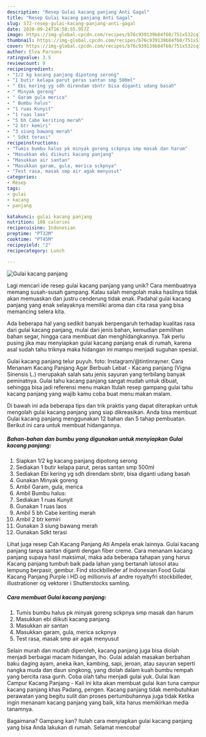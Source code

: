 ```yaml
---
description: "Resep Gulai kacang panjang Anti Gagal"
title: "Resep Gulai kacang panjang Anti Gagal"
slug: 572-resep-gulai-kacang-panjang-anti-gagal
date: 2020-09-24T16:58:55.957Z
image: https://img-global.cpcdn.com/recipes/b76c939139b84f60/751x532cq70/gulai-kacang-panjang-foto-resep-utama.jpg
thumbnail: https://img-global.cpcdn.com/recipes/b76c939139b84f60/751x532cq70/gulai-kacang-panjang-foto-resep-utama.jpg
cover: https://img-global.cpcdn.com/recipes/b76c939139b84f60/751x532cq70/gulai-kacang-panjang-foto-resep-utama.jpg
author: Elva Parsons
ratingvalue: 3.5
reviewcount: 9
recipeingredient:
- "1/2 kg kacang panjang dipotong serong"
- "1 butir kelapa parut peras santan smp 500ml"
- " Ebi kering yg sdh direndam sbntr bisa diganti udang basah"
- " Minyak goreng"
- " Garam gula merica"
- " Bumbu halus"
- "1 ruas Kunyit"
- "1 ruas laos"
- "5 bh Cabe keriting merah"
- "2 btr kemiri"
- "3 siung bawang merah"
- " Sdkt terasi"
recipeinstructions:
- "Tumis bumbu halus pk minyak goreng sckpnya smp masak dan harum"
- "Masukkan ebi diikuti kacang panjang"
- "Masukkan air santan"
- "Masukkan garam, gula, merica sckpnya"
- "Test rasa, masak smp air agak menyusut"
categories:
- Resep
tags:
- gulai
- kacang
- panjang

katakunci: gulai kacang panjang 
nutrition: 108 calories
recipecuisine: Indonesian
preptime: "PT32M"
cooktime: "PT45M"
recipeyield: "2"
recipecategory: Lunch

---
```



![Gulai kacang panjang](https://img-global.cpcdn.com/recipes/b76c939139b84f60/751x532cq70/gulai-kacang-panjang-foto-resep-utama.jpg)

Lagi mencari ide resep gulai kacang panjang yang unik? Cara membuatnya memang susah-susah gampang. Kalau salah mengolah maka hasilnya tidak akan memuaskan dan justru cenderung tidak enak. Padahal gulai kacang panjang yang enak selayaknya memiliki aroma dan cita rasa yang bisa memancing selera kita.

Ada beberapa hal yang sedikit banyak berpengaruh terhadap kualitas rasa dari gulai kacang panjang, mulai dari jenis bahan, kemudian pemilihan bahan segar, hingga cara membuat dan menghidangkannya. Tak perlu pusing jika mau menyiapkan gulai kacang panjang enak di rumah, karena asal sudah tahu triknya maka hidangan ini mampu menjadi suguhan spesial.

Gulai kacang panjang telur puyuh. foto: Instagram/@tintinrayner. Cara Menanam Kacang Panjang Agar Berbuah Lebat - Kacang panjang (Vigna Sinensis L.) merupakah salah satu jenis sayuran yang terbilang banyak peminatnya. Gulai tahu kacang panjang sangat mudah untuk dibuat, sehingga bisa jadi referensi menu makan Itulah resep gampang gulai tahu kacang panjang yang wajib kamu coba buat menu makan malam.


Di bawah ini ada beberapa tips dan trik praktis yang dapat diterapkan untuk mengolah gulai kacang panjang yang siap dikreasikan. Anda bisa membuat Gulai kacang panjang menggunakan 12 bahan dan 5 tahap pembuatan. Berikut ini cara untuk membuat hidangannya.

<!--inarticleads1-->

##### Bahan-bahan dan bumbu yang digunakan untuk menyiapkan Gulai kacang panjang:

1. Siapkan 1/2 kg kacang panjang dipotong serong
1. Sediakan 1 butir kelapa parut, peras santan smp 500ml
1. Sediakan  Ebi kering yg sdh direndam sbntr, bisa diganti udang basah
1. Gunakan  Minyak goreng
1. Ambil  Garam, gula, merica
1. Ambil  Bumbu halus:
1. Sediakan 1 ruas Kunyit
1. Gunakan 1 ruas laos
1. Ambil 5 bh Cabe keriting merah
1. Ambil 2 btr kemiri
1. Gunakan 3 siung bawang merah
1. Gunakan  Sdkt terasi


Lihat juga resep Cah Kacang Panjang Ati Ampela enak lainnya. Gulai kacang panjang tanpa santan diganti dengan fiber creme. Cara menanam kacang panjang supaya hasil maksimal, maka ada beberapa tahapan yang harus Kacang panjang tumbuh baik pada lahan yang bertanah latosol atau lempung berpasir, gembur. Find stockbilleder af Indonesian Food Gulai Kacang Panjang Purple i HD og millionvis af andre royaltyfri stockbilleder, illustrationer og vektorer i Shutterstocks samling. 

<!--inarticleads2-->

##### Cara membuat Gulai kacang panjang:

1. Tumis bumbu halus pk minyak goreng sckpnya smp masak dan harum
1. Masukkan ebi diikuti kacang panjang
1. Masukkan air santan
1. Masukkan garam, gula, merica sckpnya
1. Test rasa, masak smp air agak menyusut


Selain murah dan mudah diperoleh, kacang panjang juga bisa diolah menjadi berbagai macam hidangan, lho. Gulai adalah masakan berbahan baku daging ayam, aneka ikan, kambing, sapi, jeroan, atau sayuran seperti nangka muda dan daun singkong, yang diolah dalam kuah bumbu rempah yang bercita rasa gurih. Coba olah tahu menjadi gulai yuk. Gulai Ikan Campur Kacang Panjang - Kali ini kita akan membuat gulai ikan tuna campur kacang panjang khas Padang, pengen. Kacang panjang tidak membutuhkan perawatan yang begitu sulit dan proses pertumbuhannya juga tidak Ketika ingin menanam kacang panjang yang baik, kita harus memikirkan media tanamnya. 

Bagaimana? Gampang kan? Itulah cara menyiapkan gulai kacang panjang yang bisa Anda lakukan di rumah. Selamat mencoba!
